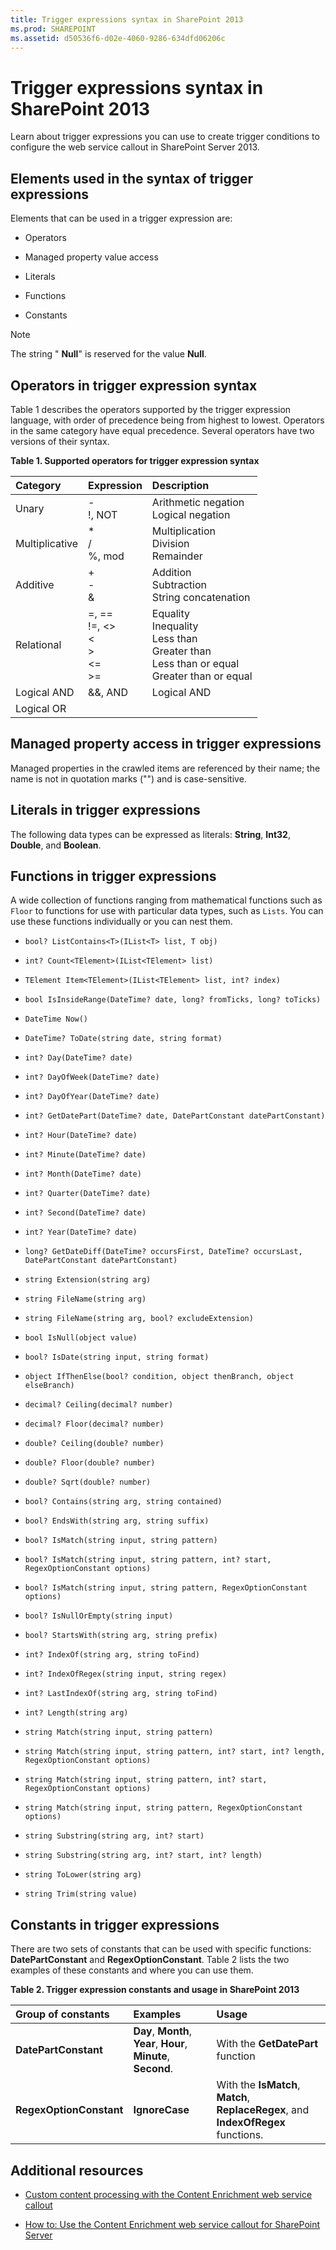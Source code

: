 ```yaml
---
title: Trigger expressions syntax in SharePoint 2013
ms.prod: SHAREPOINT
ms.assetid: d50536f6-d02e-4060-9286-634dfd06206c
---
```



# Trigger expressions syntax in SharePoint 2013
Learn about trigger expressions you can use to create trigger conditions to configure the web service callout in SharePoint Server 2013. 
## Elements used in the syntax of trigger expressions
<a name="SP15triggerex_elements"> </a>

Elements that can be used in a trigger expression are:
  
    
    

- Operators
    
  
- Managed property value access
    
  
- Literals
    
  
- Functions
    
  
- Constants
    
  

> [!NOTE]
> The string " **Null**" is reserved for the value **Null**. 
  
    
    


## Operators in trigger expression syntax
<a name="SP15triggerex_operators"> </a>

Table 1 describes the operators supported by the trigger expression language, with order of precedence being from highest to lowest. Operators in the same category have equal precedence. Several operators have two versions of their syntax.
  
    
    

**Table 1. Supported operators for trigger expression syntax**


|**Category**|**Expression**|**Description**|
|:-----|:-----|:-----|
|Unary  <br/> |-  <br/> !, NOT  <br/> |Arithmetic negation  <br/> Logical negation  <br/> |
|Multiplicative  <br/> |*  <br/> /  <br/> %, mod  <br/> |Multiplication  <br/> Division  <br/> Remainder  <br/> |
|Additive  <br/> |+  <br/> -  <br/> &amp;  <br/> |Addition  <br/> Subtraction  <br/> String concatenation  <br/> |
|Relational  <br/> |=, ==  <br/> !=, <>  <br/> <  <br/> >  <br/> <=  <br/> >=  <br/> |Equality  <br/> Inequality  <br/> Less than  <br/> Greater than  <br/> Less than or equal  <br/> Greater than or equal  <br/> |
|Logical AND  <br/> |&amp;&amp;, AND  <br/> |Logical AND  <br/> |
|Logical OR  <br/> |||, OR  <br/> |Logical OR  <br/> |
   

## Managed property access in trigger expressions
<a name="SP15triggerex_managed"> </a>

Managed properties in the crawled items are referenced by their name; the name is not in quotation marks ("") and is case-sensitive.
  
    
    

## Literals in trigger expressions
<a name="SP15triggerex_literals"> </a>

The following data types can be expressed as literals: **String**, **Int32**, **Double**, and **Boolean**.
  
    
    

## Functions in trigger expressions
<a name="SP15triggerex_functions"> </a>

A wide collection of functions ranging from mathematical functions such as  `Floor` to functions for use with particular data types, such as `Lists`. You can use these functions individually or you can nest them.
  
    
    

-  `bool? ListContains<T>(IList<T> list, T obj)`
    
  
-  `int? Count<TElement>(IList<TElement> list)`
    
  
-  `TElement Item<TElement>(IList<TElement> list, int? index)`
    
  
-  `bool IsInsideRange(DateTime? date, long? fromTicks, long? toTicks)`
    
  
-  `DateTime Now()`
    
  
-  `DateTime? ToDate(string date, string format)`
    
  
-  `int? Day(DateTime? date)`
    
  
-  `int? DayOfWeek(DateTime? date)`
    
  
-  `int? DayOfYear(DateTime? date)`
    
  
-  `int? GetDatePart(DateTime? date, DatePartConstant datePartConstant)`
    
  
-  `int? Hour(DateTime? date)`
    
  
-  `int? Minute(DateTime? date)`
    
  
-  `int? Month(DateTime? date)`
    
  
-  `int? Quarter(DateTime? date)`
    
  
-  `int? Second(DateTime? date)`
    
  
-  `int? Year(DateTime? date)`
    
  
-  `long? GetDateDiff(DateTime? occursFirst, DateTime? occursLast, DatePartConstant datePartConstant)`
    
  
-  `string Extension(string arg)`
    
  
-  `string FileName(string arg)`
    
  
-  `string FileName(string arg, bool? excludeExtension)`
    
  
-  `bool IsNull(object value)`
    
  
-  `bool? IsDate(string input, string format)`
    
  
-  `object IfThenElse(bool? condition, object thenBranch, object elseBranch)`
    
  
-  `decimal? Ceiling(decimal? number)`
    
  
-  `decimal? Floor(decimal? number)`
    
  
-  `double? Ceiling(double? number)`
    
  
-  `double? Floor(double? number)`
    
  
-  `double? Sqrt(double? number)`
    
  
-  `bool? Contains(string arg, string contained)`
    
  
-  `bool? EndsWith(string arg, string suffix)`
    
  
-  `bool? IsMatch(string input, string pattern)`
    
  
-  `bool? IsMatch(string input, string pattern, int? start, RegexOptionConstant options)`
    
  
-  `bool? IsMatch(string input, string pattern, RegexOptionConstant options)`
    
  
-  `bool? IsNullOrEmpty(string input)`
    
  
-  `bool? StartsWith(string arg, string prefix)`
    
  
-  `int? IndexOf(string arg, string toFind)`
    
  
-  `int? IndexOfRegex(string input, string regex)`
    
  
-  `int? LastIndexOf(string arg, string toFind)`
    
  
-  `int? Length(string arg)`
    
  
-  `string Match(string input, string pattern)`
    
  
-  `string Match(string input, string pattern, int? start, int? length, RegexOptionConstant options)`
    
  
-  `string Match(string input, string pattern, int? start, RegexOptionConstant options)`
    
  
-  `string Match(string input, string pattern, RegexOptionConstant options)`
    
  
-  `string Substring(string arg, int? start)`
    
  
-  `string Substring(string arg, int? start, int? length)`
    
  
-  `string ToLower(string arg)`
    
  
-  `string Trim(string value)`
    
  

## Constants in trigger expressions
<a name="SP15triggerex_constants"> </a>

There are two sets of constants that can be used with specific functions: **DatePartConstant** and **RegexOptionConstant**. Table 2 lists the two examples of these constants and where you can use them.
  
    
    

**Table 2. Trigger expression constants and usage in SharePoint 2013**


|**Group of constants**|**Examples**|**Usage**|
|:-----|:-----|:-----|
|**DatePartConstant** <br/> |**Day**, **Month**, **Year**, **Hour**, **Minute**, **Second**.  <br/> |With the **GetDatePart** function <br/> |
|**RegexOptionConstant** <br/> |**IgnoreCase** <br/> |With the **IsMatch**, **Match**, **ReplaceRegex**, and **IndexOfRegex** functions. <br/> |
   

## Additional resources
<a name="SP15triggerex_addresources"> </a>


-  [Custom content processing with the Content Enrichment web service callout](custom-content-processing-with-the-content-enrichment-web-service-callout.md)
    
  
-  [How to: Use the Content Enrichment web service callout for SharePoint Server](how-to-use-the-content-enrichment-web-service-callout-for-sharepoint-server.md)
    
  

  
    
    

